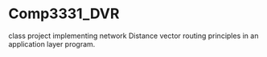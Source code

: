 # Comp3331_DVR
class project implementing network Distance vector routing principles in an application layer program.
